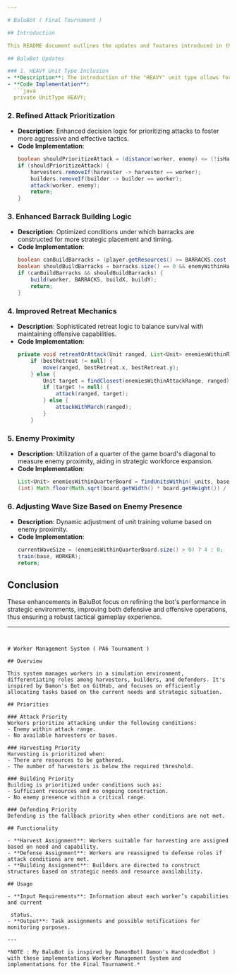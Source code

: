 ```yaml
---

# BaluBot ( Final Tournament ) 

## Introduction

This README document outlines the updates and features introduced in the latest version of BaluBot. This version emphasizes improvements in unit management, tactical decision-making, and strategic capabilities, enhancing gameplay in a competitive environment.

## BaluBot Updates

### 1. HEAVY Unit Type Inclusion
- **Description**: The introduction of the "HEAVY" unit type allows for more diverse tactical approaches.
- **Code Implementation**:
  ```java
  private UnitType HEAVY;
  ```

### 2. Refined Attack Prioritization
- **Description**: Enhanced decision logic for prioritizing attacks to foster more aggressive and effective tactics.
- **Code Implementation**:
  ```java
  boolean shouldPrioritizeAttack = (distance(worker, enemy) <= (!isHarvester ? (worker.getAttackRange() + 3) : worker.getAttackRange()) || (enemyBase == null && !isHarvester)) || base == null;
  if (shouldPrioritizeAttack) {
      harvesters.removeIf(harvester -> harvester == worker);
      builders.removeIf(builder -> builder == worker);
      attack(worker, enemy);
      return;
  }
  ```

### 3. Enhanced Barrack Building Logic
- **Description**: Optimized conditions under which barracks are constructed for more strategic placement and timing.
- **Code Implementation**:
  ```java
  boolean canBuildBarracks = (player.getResources() >= BARRACKS.cost + WORKER.cost && enemyBase != null && builders.size() == 0 && !isBarracksBuilding && harvesters.size() == harvestersNeeded && (!isHarvester || workers.size() >= 2)) || isBuilder;
  boolean shouldBuildBarracks = barracks.size() == 0 && enemyWithinHalfOfMap == null;
  if (canBuildBarracks && shouldBuildBarracks) {
      build(worker, BARRACKS, buildX, buildY);
      return;
  }
  ```

### 4. Improved Retreat Mechanics
- **Description**: Sophisticated retreat logic to balance survival with maintaining offensive capabilities.
- **Code Implementation**:
  ```java
  private void retreatOrAttack(Unit ranged, List<Unit> enemiesWithinReducedAttackRange, List<Unit> enemiesWithinAttackRange) {
      if (bestRetreat != null) {
          move(ranged, bestRetreat.x, bestRetreat.y);
      } else {
          Unit target = findClosest(enemiesWithinAttackRange, ranged);
          if (target != null) {
              attack(ranged, target);
          } else {
              attackWithMarch(ranged);
          }
      }
  ```

### 5. Enemy Proximity
- **Description**: Utilization of a quarter of the game board's diagonal to measure enemy proximity, aiding in strategic workforce expansion.
- **Code Implementation**:
  ```java
  List<Unit> enemiesWithinQuarterBoard = findUnitsWithin(_units, base,
  (int) Math.floor(Math.sqrt(board.getWidth() * board.getHeight()) / 4));
  ```

### 6. Adjusting Wave Size Based on Enemy Presence
- **Description**: Dynamic adjustment of unit training volume based on enemy proximity.
- **Code Implementation**:
  ```java
  currentWaveSize = (enemiesWithinQuarterBoard.size() > 0) ? 4 : 0;
  train(base, WORKER);
  return;
  ```

## Conclusion

These enhancements in BaluBot focus on refining the bot's performance in strategic environments, improving both defensive and offensive operations, thus ensuring a robust tactical gameplay experience.

---
```


# Worker Management System ( PA6 Tournament )

## Overview

This system manages workers in a simulation environment, differentiating roles among harvesters, builders, and defenders. It's inspired by Damon's Bot on GitHub, and focuses on efficiently allocating tasks based on the current needs and strategic situation.

## Priorities

### Attack Priority
Workers prioritize attacking under the following conditions:
- Enemy within attack range.
- No available harvesters or bases.

### Harvesting Priority
Harvesting is prioritized when:
- There are resources to be gathered.
- The number of harvesters is below the required threshold.

### Building Priority
Building is prioritized under conditions such as:
- Sufficient resources and no ongoing construction.
- No enemy presence within a critical range.

### Defending Priority
Defending is the fallback priority when other conditions are not met.

## Functionality

- **Harvest Assignment**: Workers suitable for harvesting are assigned based on need and capability.
- **Defense Assignment**: Workers are reassigned to defense roles if attack conditions are met.
- **Building Assignment**: Builders are directed to construct structures based on strategic needs and resource availability.

## Usage

- **Input Requirements**: Information about each worker’s capabilities and current

 status.
- **Output**: Task assignments and possible notifications for monitoring purposes.

---

*NOTE : My BaluBot is inspired by DamonBot( Damon's HardcodedBot ) with these implementations Worker Management System and implementations for the Final Tournament.* 
